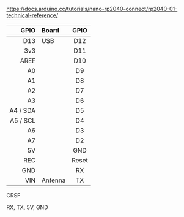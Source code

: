 https://docs.arduino.cc/tutorials/nano-rp2040-connect/rp2040-01-technical-reference/

| GPIO | Board | GPIO |
| --: | :-- | :--: |
| D13 | USB | D12 |
| 3v3 | | D11 |
| AREF |  | D10 |
| A0 |  | D9 |
| A1 |  | D8 |
| A2 |  | D7 |
| A3 |  | D6 |
| A4 / SDA |  | D5 |
| A5 / SCL |  | D4 |
| A6 |  | D3 |
| A7 |  | D2 |
| 5V |  | GND |
| REC |  | Reset |
| GND |  | RX |
| VIN | Antenna | TX |


CRSF

RX, TX, 5V, GND
